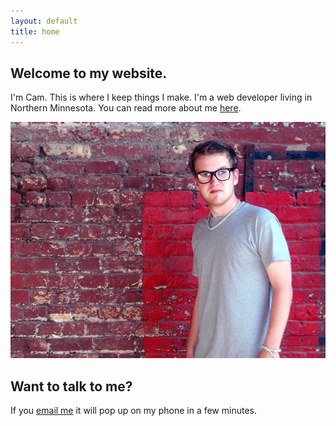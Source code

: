 ```yaml
---
layout: default
title: home
---
```


## Welcome to my website.

I'm Cam. This is where I keep things I make. I'm a web developer living in Northern Minnesota. You can read more about me [here](about.md).

<img src="/images/cam.jpg" alt="That's me." />

## Want to talk to me?

If you [email me](mailto:diffference@gmail.com) it will pop up on my phone in a few minutes.
